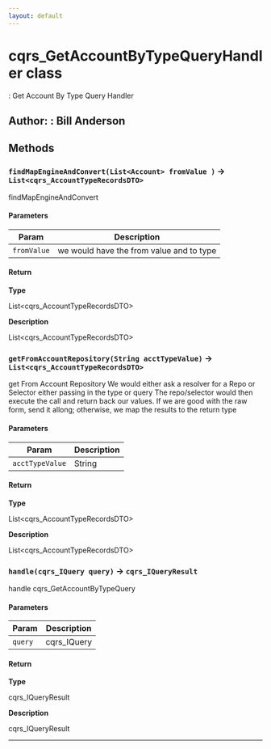 ```yaml
---
layout: default
---
```

# cqrs_GetAccountByTypeQueryHandler class

: Get Account By Type Query Handler


**Author:** : Bill Anderson
---
## Methods
### `findMapEngineAndConvert(List<Account> fromValue )` → `List<cqrs_AccountTypeRecordsDTO>`

findMapEngineAndConvert

#### Parameters
|Param|Description|
|-----|-----------|
|`fromValue` |   we would have the from value and to type |

#### Return

**Type**

List&lt;cqrs_AccountTypeRecordsDTO&gt;

**Description**

List&lt;cqrs_AccountTypeRecordsDTO&gt;

### `getFromAccountRepository(String acctTypeValue)` → `List<cqrs_AccountTypeRecordsDTO>`

get From Account Repository We would either ask a resolver for a Repo or Selector either passing in the type or query The repo/selector would then execute the call and return back our values. If we are good with the raw form, send it allong; otherwise, we map the results to the return type

#### Parameters
|Param|Description|
|-----|-----------|
|`acctTypeValue` |  String |

#### Return

**Type**

List&lt;cqrs_AccountTypeRecordsDTO&gt;

**Description**

List&lt;cqrs_AccountTypeRecordsDTO&gt;

### `handle(cqrs_IQuery query)` → `cqrs_IQueryResult`

handle cqrs_GetAccountByTypeQuery

#### Parameters
|Param|Description|
|-----|-----------|
|`query` |  cqrs_IQuery |

#### Return

**Type**

cqrs_IQueryResult

**Description**

cqrs_IQueryResult

---
